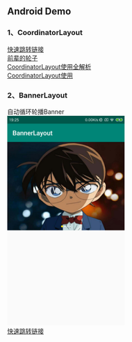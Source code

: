 ## Android Demo

### 1、CoordinatorLayout
[快速跳转链接](https://github.com/tuchuantao/AndroidDemo/tree/master/app/src/main/java/com/kevin/demo/coordinatorlayout) <br/>
[前辈的轮子](https://github.com/saulmm/CoordinatorExamples) <br/>
[CoordinatorLayout使用全解析](https://blog.csdn.net/u012124438/article/details/56701641)<br/>
[CoordinatorLayout使用](https://blog.csdn.net/xyz_lmn/article/details/48055919)<br/>

### 2、BannerLayout
自动循环轮播Banner<br/>
<img src="./img/BannerLayout.png" width=270 height=480><br/>
[快速跳转链接](https://github.com/tuchuantao/AndroidDemo/tree/master/app/src/main/java/com/kevin/demo/banner) <br/>

